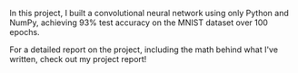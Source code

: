 In this project, I built a convolutional neural network using only Python and NumPy, achieving 93% test accuracy on the MNIST dataset over 100 epochs.

For a detailed report on the project, including the math behind what I've written, check out my project report!
